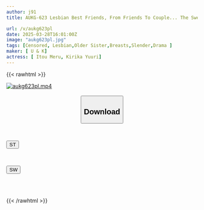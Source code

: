 ```yaml
---
author: j91
title: AUKG-623 Lesbian Best Friends, From Friends To Couple... The Sweet Life Of Two Girls

url: /v/aukg623pl
date: 2025-03-28T16:01:00Z
image: "aukg623pl.jpg"
tags: [Censored, Lesbian,Older Sister,Breasts,Slender,Drama	]
maker: [ U & K]
actress: [ Itou Meru, Kirika Yuuri]
---
```



{{< rawhtml >}}

<div class="video" data-videoid="OAWewWVD0MfZyrG">
    <a href="javascript:;">
        <img src="/v/aukg623pl/aukg623pl.jpg" width="WIDTH" height="HEIGHT" alt="aukg623pl.mp4" loading="lazy">
    </a>
</div>

<script type="text/javascript" src="https://j91.asia/asset/on-demand-st.js"></script>

<br>
  <link rel="stylesheet" href="https://j91.asia/asset/bs5.css">
  
  <center>
  <button class="btn btn-primary" type="button" data-bs-toggle="collapse" data-bs-target=".multi-collapse" aria-expanded="false" aria-controls="multiCollapseExample1 multiCollapseExample2"><h2>Download</h2></button></center>
</p>
<div class="row">
  <div class="col">
    <div class="collapse multi-collapse" id="multiCollapseExample1">
      <div class="card card-body">
	      	      <br>
<div class="buttons">  
<p><a href="/v/aukg623pl/st.html" target="_blank"><button class="btn-hover color-3"><i class="fa fa-download"></i> ST</button></a></p></div>
    </div>
  </div>
</div>
  <div class="col">
    <div class="collapse multi-collapse" id="multiCollapseExample2">
      <div class="card card-body">
	      <br>
<div class="buttons">
<p><a href="/v/aukg623pl/sw.html" target="_blank"><button class="btn-hover color-2"><i class="fa fa-download"></i> SW</button></a></p></div>
<br><br>
      </div>
    </div>
  </div>
</div>

{{< /rawhtml >}}